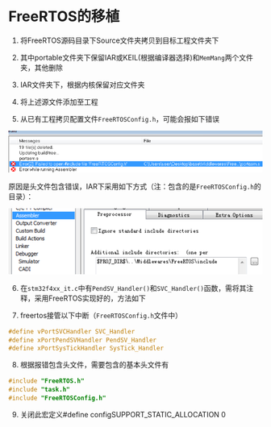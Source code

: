 # FreeRTOS的移植

1. 将FreeRTOS源码目录下Source文件夹拷贝到目标工程文件夹下

2. 其中portable文件夹下保留IAR或KEIL(根据编译器选择)和`MemMang`两个文件夹，其他删除

3. IAR文件夹下，根据内核保留对应文件夹

4. 将上述源文件添加至工程

5. 从已有工程拷贝配置文件`FreeRTOSConfig.h`，可能会报如下错误

![error](pic/clip_image001.png)

原因是头文件包含错误，IAR下采用如下方式（注：包含的是`FreeRTOSConfig.h`的目录）：

![inc](pic/clip_image002.png)

 

6. 在`stm32f4xx_it.c`中有`PendSV_Handler()`和`SVC_Handler()`函数，需将其注释，采用FreeRTOS实现好的，方法如下

7. freertos接管以下中断（`FreeRTOSConfig.h`文件中）

```c
#define vPortSVCHandler SVC_Handler
#define xPortPendSVHandler PendSV_Handler
#define xPortSysTickHandler SysTick_Handler
```

8. 根据报错包含头文件，需要包含的基本头文件有

```c
#include "FreeRTOS.h"
#include "task.h"
#include "FreeRTOSConfig.h"
```

9. 关闭此宏定义#define configSUPPORT_STATIC_ALLOCATION     0